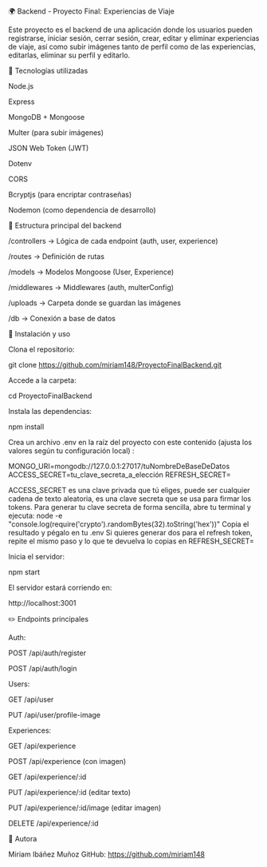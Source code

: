 
🌍 Backend - Proyecto Final: Experiencias de Viaje

Este proyecto es el backend de una aplicación donde los usuarios pueden registrarse, iniciar sesión, cerrar sesión, crear, editar y eliminar experiencias de viaje, así como subir imágenes tanto de perfil como de las experiencias, editarlas, eliminar su perfil y editarlo.

🚀 Tecnologías utilizadas

Node.js

Express

MongoDB + Mongoose

Multer (para subir imágenes)

JSON Web Token (JWT)

Dotenv

CORS

Bcryptjs (para encriptar contraseñas)

Nodemon (como dependencia de desarrollo)

📁 Estructura principal del backend

/controllers → Lógica de cada endpoint (auth, user, experience)

/routes → Definición de rutas

/models → Modelos Mongoose (User, Experience)

/middlewares → Middlewares (auth, multerConfig)

/uploads → Carpeta donde se guardan las imágenes

/db → Conexión a base de datos

🔧 Instalación y uso

Clona el repositorio:

 git clone https://github.com/miriam148/ProyectoFinalBackend.git

Accede a la carpeta:

 cd ProyectoFinalBackend

Instala las dependencias:

 npm install

Crea un archivo .env en la raíz del proyecto con este contenido (ajusta los valores según tu configuración local) :

MONGO_URI=mongodb://127.0.0.1:27017/tuNombreDeBaseDeDatos
ACCESS_SECRET=tu_clave_secreta_a_elección
REFRESH_SECRET=

ACCESS_SECRET es una clave privada que tú eliges, puede ser cualquier cadena de texto aleatoria, es una clave secreta que se usa para firmar los tokens.
Para generar tu clave secreta de forma sencilla, abre tu terminal y ejecuta:
node -e "console.log(require('crypto').randomBytes(32).toString('hex'))"
Copia el resultado y pégalo en tu .env 
Si quieres generar dos para el refresh token, repite el mismo paso y lo que te devuelva lo copias en REFRESH_SECRET=

Inicia el servidor:

 npm start

El servidor estará corriendo en:

 http://localhost:3001

✏️ Endpoints principales

Auth:

POST /api/auth/register

POST /api/auth/login

Users:

GET /api/user

PUT /api/user/profile-image

Experiences:

GET /api/experience

POST /api/experience (con imagen)

GET /api/experience/:id

PUT /api/experience/:id (editar texto)

PUT /api/experience/:id/image (editar imagen)

DELETE /api/experience/:id

📖 Autora

Miriam Ibáñez Muñoz GitHub: https://github.com/miriam148
